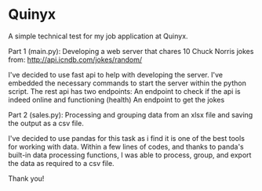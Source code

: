 # Quinyx
A simple technical test for my job application at Quinyx.

Part 1 (main.py): Developing a web server that chares 10 Chuck Norris jokes from: http://api.icndb.com/jokes/random/

I've decided to use fast api to help with developing the server.
I've embedded the necessary commands to start the server within the python script.
The rest api has two endpoints:
An endpoint to check if the api is indeed online and functioning (health)
An endpoint to get the jokes

Part 2 (sales.py): Processing and grouping data from an xlsx file and saving the output as a csv file.

I've decided to use pandas for this task as i find it is one of the best tools for working with data.
Within a few lines of codes, and thanks to panda's built-in data processing functions, I was able to process, group, and export the data as required to a csv file.

Thank you!

